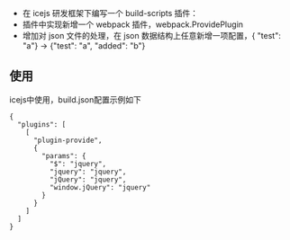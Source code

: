 - 在 icejs 研发框架下编写一个 build-scripts 插件：
- 插件中实现新增一个 webpack 插件，webpack.ProvidePlugin
- 增加对 json 文件的处理，在 json 数据结构上任意新增一项配置，{ "test": "a"} -> {"test": "a", "added": "b"}

## 使用

icejs中使用，build.json配置示例如下
```
{
  "plugins": [
    [
      "plugin-provide",
      {
        "params": {
          "$": "jquery",
          "jquery": "jquery",
          "jQuery": "jquery",
          "window.jQuery": "jquery"
        }
      }
    ]
  ]
}

```